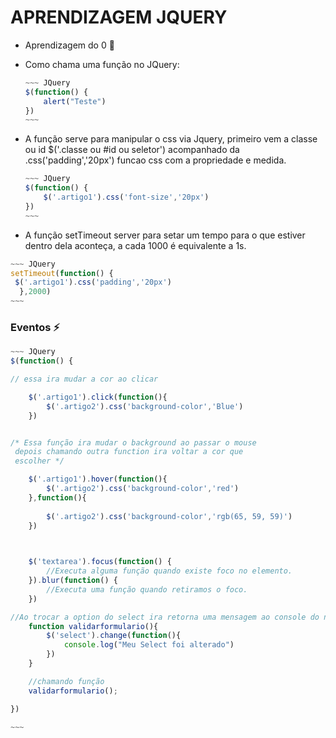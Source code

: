 # APRENDIZAGEM JQUERY

- Aprendizagem do 0 :tada:

  
  
- Como chama uma função no JQuery:

  ```javascript
  ~~~ JQuery
  $(function() {
      alert("Teste")
  })
  ~~~
  ```
  
  
  
- A função  serve para manipular o css via Jquery, primeiro vem a classe ou id <span>$('.classe ou #id ou seletor')</span> acompanhado da <span>.css('padding','20px')</span>  funcao css com a propriedade e medida.

  

  ```javascript
  ~~~ JQuery
  $(function() {
      $('.artigo1').css('font-size','20px')
  })
  ~~~
  ```

  
  
- A função setTimeout server para setar um tempo para o que estiver dentro dela aconteça, a cada 1000 é equivalente a 1s.

```javascript
~~~ JQuery
setTimeout(function() {
 $('.artigo1').css('padding','20px')
  },2000)
~~~
```



### Eventos :zap:



```javascript
~~~ JQuery
$(function() {

// essa ira mudar a cor ao clicar

    $('.artigo1').click(function(){
        $('.artigo2').css('background-color','Blue')
    })


/* Essa função ira mudar o background ao passar o mouse
 depois chamando outra function ira voltar a cor que 
 escolher */

    $('.artigo1').hover(function(){
        $('.artigo2').css('background-color','red')
    },function(){
        
        $('.artigo2').css('background-color','rgb(65, 59, 59)')
    })
    


    $('textarea').focus(function() {
        //Executa alguma função quando existe foco no elemento.
    }).blur(function() {
        //Executa uma função quando retiramos o foco. 
    })

//Ao trocar a option do select ira retorna uma mensagem ao console do navegador
    function validarformulario(){
        $('select').change(function(){
            console.log("Meu Select foi alterado")
        })
    }

    //chamando função
    validarformulario();

})

~~~
```

